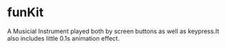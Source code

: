 # funKit
A Musicial Instrument played both by screen buttons as well as keypress.It also includes little 0.1s animation effect.
